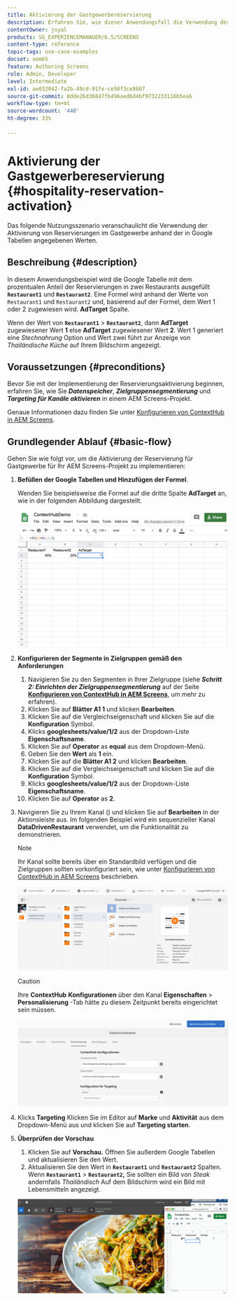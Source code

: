 ```yaml
---
title: Aktivierung der Gastgewerbereservierung
description: Erfahren Sie, wie dieser Anwendungsfall die Verwendung der Aktivierung der Gastgewerbereservierung anhand der in Google Tabellen angegebenen Werte veranschaulicht.
contentOwner: jsyal
products: SG_EXPERIENCEMANAGER/6.5/SCREENS
content-type: reference
topic-tags: use-case-examples
docset: aem65
feature: Authoring Screens
role: Admin, Developer
level: Intermediate
exl-id: ae032042-fa2b-49cd-91fe-ce50f3ce9867
source-git-commit: 8dde26d36847fb496aed6d4bf9732233116b5ea6
workflow-type: tm+mt
source-wordcount: '448'
ht-degree: 33%

---
```


# Aktivierung der Gastgewerbereservierung {#hospitality-reservation-activation}

Das folgende Nutzungsszenario veranschaulicht die Verwendung der Aktivierung von Reservierungen im Gastgewerbe anhand der in Google Tabellen angegebenen Werten.

## Beschreibung {#description}

In diesem Anwendungsbeispiel wird die Google Tabelle mit dem prozentualen Anteil der Reservierungen in zwei Restaurants ausgefüllt **`Restaurant1`** und **`Restaurant2`**. Eine Formel wird anhand der Werte von `Restaurant1` und `Restaurant2` und, basierend auf der Formel, dem Wert 1 oder 2 zugewiesen wird. **AdTarget** Spalte.

Wenn der Wert von **`Restaurant1`** > **`Restaurant2`**, dann **AdTarget** zugewiesener Wert **1** else **AdTarget** zugewiesener Wert **2**. Wert 1 generiert eine *Stechnahrung* Option und Wert zwei führt zur Anzeige von *Thailändische Küche* auf Ihrem Bildschirm angezeigt.

## Voraussetzungen {#preconditions}

Bevor Sie mit der Implementierung der Reservierungsaktivierung beginnen, erfahren Sie, wie Sie ***Datenspeicher***, ***Zielgruppensegmentierung*** und ***Targeting für Kanäle aktivieren*** in einem AEM Screens-Projekt.

Genaue Informationen dazu finden Sie unter [Konfigurieren von ContextHub in AEM Screens](configuring-context-hub.md).

## Grundlegender Ablauf {#basic-flow}

Gehen Sie wie folgt vor, um die Aktivierung der Reservierung für Gastgewerbe für Ihr AEM Screens-Projekt zu implementieren:

1. **Befüllen der Google Tabellen und Hinzufügen der Formel**.

   Wenden Sie beispielsweise die Formel auf die dritte Spalte **AdTarget** an, wie in der folgenden Abbildung dargestellt.

   ![screen_shot_2019-04-29at94132am](assets/screen_shot_2019-04-29at94132am.png)

1. **Konfigurieren der Segmente in Zielgruppen gemäß den Anforderungen**

   1. Navigieren Sie zu den Segmenten in Ihrer Zielgruppe (siehe ***Schritt 2: Einrichten der Zielgruppensegmentierung*** auf der Seite **[Konfigurieren von ContextHub in AEM Screens](configuring-context-hub.md)**, um mehr zu erfahren).
   1. Klicken Sie auf **Blätter A1 1** und klicken **Bearbeiten**.
   1. Klicken Sie auf die Vergleichseigenschaft und klicken Sie auf die **Konfiguration** Symbol.
   1. Klicks **googlesheets/value/1/2** aus der Dropdown-Liste **Eigenschaftsname**.
   1. Klicken Sie auf **Operator** as **equal** aus dem Dropdown-Menü.
   1. Geben Sie den **Wert** als **1** ein.
   1. Klicken Sie auf die **Blätter A1 2** und klicken **Bearbeiten**.
   1. Klicken Sie auf die Vergleichseigenschaft und klicken Sie auf die **Konfiguration** Symbol.
   1. Klicks **googlesheets/value/1/2** aus der Dropdown-Liste **Eigenschaftsname**.
   1. Klicken Sie auf **Operator** as **2**.

1. Navigieren Sie zu Ihrem Kanal () und klicken Sie auf **Bearbeiten** in der Aktionsleiste aus. Im folgenden Beispiel wird ein sequenzieller Kanal **DataDrivenRestaurant** verwendet, um die Funktionalität zu demonstrieren.

   >[!NOTE]
   >
   >Ihr Kanal sollte bereits über ein Standardbild verfügen und die Zielgruppen sollten vorkonfiguriert sein, wie unter [Konfigurieren von ContextHub in AEM Screens](configuring-context-hub.md) beschrieben.

   ![screen_shot_2019-05-08at14652pm](assets/screen_shot_2019-05-08at14652pm.png)

   >[!CAUTION]
   >
   >Ihre **ContextHub** **Konfigurationen** über den Kanal **Eigenschaften** > **Personalisierung** -Tab hätte zu diesem Zeitpunkt bereits eingerichtet sein müssen.

   ![screen_shot_2019-05-08at114106am](assets/screen_shot_2019-05-08at114106am.png)

1. Klicks **Targeting** Klicken Sie im Editor auf **Marke** und **Aktivität** aus dem Dropdown-Menü aus und klicken Sie auf **Targeting starten**.
1. **Überprüfen der Vorschau**

   1. Klicken Sie auf **Vorschau.** Öffnen Sie außerdem Google Tabellen und aktualisieren Sie den Wert.
   1. Aktualisieren Sie den Wert in **`Restaurant1`** und **`Restaurant2`** Spalten. Wenn **`Restaurant1`** > **`Restaurant2`,** Sie sollten ein Bild von *Steak* andernfalls *Thailändisch* Auf dem Bildschirm wird ein Bild mit Lebensmitteln angezeigt.

   ![result5](assets/result5.gif)
